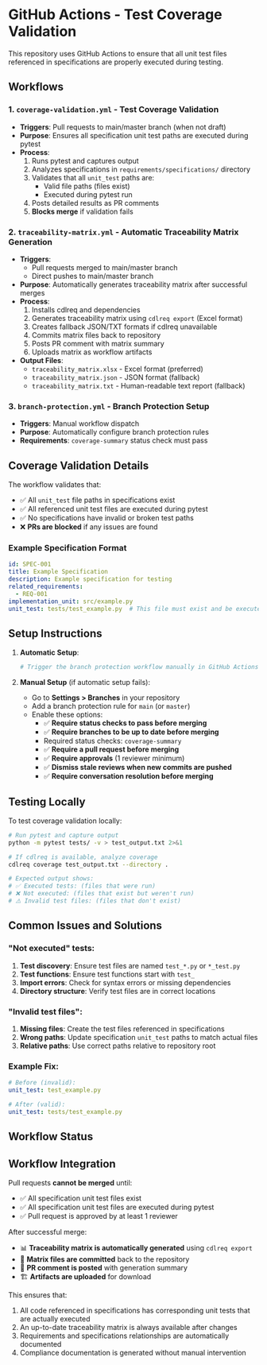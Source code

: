 # GitHub Actions - Test Coverage Validation

This repository uses GitHub Actions to ensure that all unit test files referenced in specifications are properly executed during testing.

## Workflows

### 1. `coverage-validation.yml` - Test Coverage Validation
- **Triggers**: Pull requests to main/master branch (when not draft)
- **Purpose**: Ensures all specification unit test paths are executed during pytest
- **Process**:
  1. Runs pytest and captures output
  2. Analyzes specifications in `requirements/specifications/` directory
  3. Validates that all `unit_test` paths are:
     - Valid file paths (files exist)
     - Executed during pytest run
  4. Posts detailed results as PR comments
  5. **Blocks merge** if validation fails

### 2. `traceability-matrix.yml` - Automatic Traceability Matrix Generation
- **Triggers**: 
  - Pull requests merged to main/master branch
  - Direct pushes to main/master branch
- **Purpose**: Automatically generates traceability matrix after successful merges
- **Process**:
  1. Installs cdlreq and dependencies
  2. Generates traceability matrix using `cdlreq export` (Excel format)
  3. Creates fallback JSON/TXT formats if cdlreq unavailable
  4. Commits matrix files back to repository
  5. Posts PR comment with matrix summary
  6. Uploads matrix as workflow artifacts
- **Output Files**:
  - `traceability_matrix.xlsx` - Excel format (preferred)
  - `traceability_matrix.json` - JSON format (fallback)
  - `traceability_matrix.txt` - Human-readable text report (fallback)

### 3. `branch-protection.yml` - Branch Protection Setup
- **Triggers**: Manual workflow dispatch
- **Purpose**: Automatically configure branch protection rules
- **Requirements**: `coverage-summary` status check must pass

## Coverage Validation Details

The workflow validates that:
- ✅ All `unit_test` file paths in specifications exist
- ✅ All referenced unit test files are executed during pytest
- ✅ No specifications have invalid or broken test paths
- ❌ **PRs are blocked** if any issues are found

### Example Specification Format

```yaml
id: SPEC-001
title: Example Specification
description: Example specification for testing
related_requirements:
  - REQ-001
implementation_unit: src/example.py
unit_test: tests/test_example.py  # This file must exist and be executed
```

## Setup Instructions

1. **Automatic Setup**:
   ```bash
   # Trigger the branch protection workflow manually in GitHub Actions
   ```

2. **Manual Setup** (if automatic setup fails):
   - Go to **Settings > Branches** in your repository
   - Add a branch protection rule for `main` (or `master`)
   - Enable these options:
     - ✅ **Require status checks to pass before merging**
     - ✅ **Require branches to be up to date before merging**
     - Required status checks: `coverage-summary`
     - ✅ **Require a pull request before merging**
     - ✅ **Require approvals** (1 reviewer minimum)
     - ✅ **Dismiss stale reviews when new commits are pushed**
     - ✅ **Require conversation resolution before merging**

## Testing Locally

To test coverage validation locally:

```bash
# Run pytest and capture output
python -m pytest tests/ -v > test_output.txt 2>&1

# If cdlreq is available, analyze coverage
cdlreq coverage test_output.txt --directory .

# Expected output shows:
# ✅ Executed tests: (files that were run)
# ❌ Not executed: (files that exist but weren't run)  
# ⚠️ Invalid test files: (files that don't exist)
```

## Common Issues and Solutions

### "Not executed" tests:
1. **Test discovery**: Ensure test files are named `test_*.py` or `*_test.py`
2. **Test functions**: Ensure test functions start with `test_`
3. **Import errors**: Check for syntax errors or missing dependencies
4. **Directory structure**: Verify test files are in correct locations

### "Invalid test files":
1. **Missing files**: Create the test files referenced in specifications
2. **Wrong paths**: Update specification `unit_test` paths to match actual files
3. **Relative paths**: Use correct paths relative to repository root

### Example Fix:
```yaml
# Before (invalid):
unit_test: test_example.py

# After (valid):  
unit_test: tests/test_example.py
```

## Workflow Status

## Workflow Integration

Pull requests **cannot be merged** until:
- ✅ All specification unit test files exist
- ✅ All specification unit test files are executed during pytest
- ✅ Pull request is approved by at least 1 reviewer

After successful merge:
- 📊 **Traceability matrix is automatically generated** using `cdlreq export`
- 📁 **Matrix files are committed** back to the repository
- 💬 **PR comment is posted** with generation summary
- 🏗️ **Artifacts are uploaded** for download

This ensures that:
1. All code referenced in specifications has corresponding unit tests that are actually executed
2. An up-to-date traceability matrix is always available after changes
3. Requirements and specifications relationships are automatically documented
4. Compliance documentation is generated without manual intervention